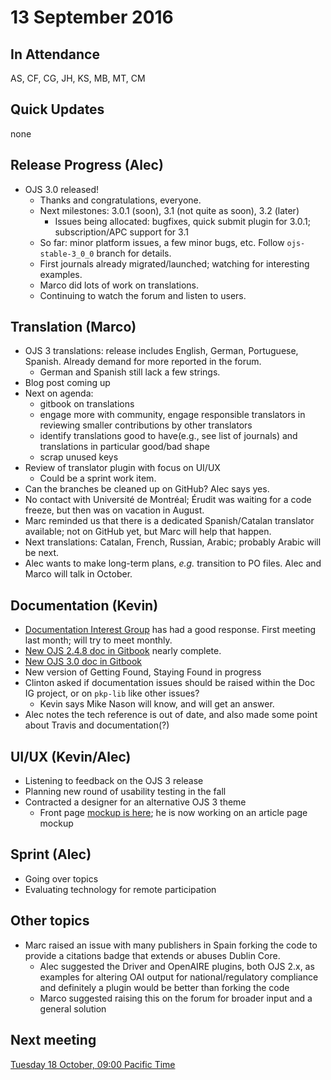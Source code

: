 # 13 September 2016

In Attendance
-------------

AS, CF, CG, JH, KS, MB, MT, CM

Quick Updates
-------------

none

Release Progress (Alec)
-----------------------

-   OJS 3.0 released!
    -   Thanks and congratulations, everyone.
    -   Next milestones: 3.0.1 (soon), 3.1 (not quite as soon), 3.2 (later)
        -   Issues being allocated: bugfixes, quick submit plugin for 3.0.1; subscription/APC support for 3.1
    -   So far: minor platform issues, a few minor bugs, etc. Follow `ojs-stable-3_0_0` branch for details.
    -   First journals already migrated/launched; watching for interesting examples.
    -   Marco did lots of work on translations.
    -   Continuing to watch the forum and listen to users.

Translation (Marco)
-------------------

-   OJS 3 translations: release includes English, German, Portuguese, Spanish. Already demand for more reported in the forum.
    -   German and Spanish still lack a few strings.
-   Blog post coming up
-   Next on agenda:
    -   gitbook on translations
    -   engage more with community, engage responsible translators in reviewing smaller contributions by other translators
    -   identify translations good to have(e.g., see list of journals) and translations in particular good/bad shape
    -   scrap unused keys
-   Review of translator plugin with focus on UI/UX
    -   Could be a sprint work item.
-   Can the branches be cleaned up on GitHub? Alec says yes.
-   No contact with Université de Montréal; Érudit was waiting for a code freeze, but then was on vacation in August.
-   Marc reminded us that there is a dedicated Spanish/Catalan translator available; not on GitHub yet, but Marc will help that happen.
-   Next translations: Catalan, French, Russian, Arabic; probably Arabic will be next.
-   Alec wants to make long-term plans, *e.g.* transition to PO files. Alec and Marco will talk in October.

Documentation (Kevin)
---------------------

-   [Documentation Interest Group](https://github.com/pkp/documentation-interest-group/) has had a good response. First meeting last month; will try to meet monthly.
-   [New OJS 2.4.8 doc in Gitbook](https://www.gitbook.com/book/pkp/learning-ojs-2/details) nearly complete.
-   [New OJS 3.0 doc in Gitbook](https://www.gitbook.com/book/pkp/ojs3/details)
-   New version of Getting Found, Staying Found in progress
-   Clinton asked if documentation issues should be raised within the Doc IG project, or on `pkp-lib` like other issues?
    -   Kevin says Mike Nason will know, and will get an answer.
-   Alec notes the tech reference is out of date, and also made some point about Travis and documentation(?)

UI/UX (Kevin/Alec)
------------------

-   Listening to feedback on the OJS 3 release
-   Planning new round of usability testing in the fall
-   Contracted a designer for an alternative OJS 3 theme
    -   Front page [mockup is here](https://dl.dropboxusercontent.com/u/9529729/pku_1.jpg); he is now working on an article page mockup

Sprint (Alec)
-------------

-   Going over topics
-   Evaluating technology for remote participation

Other topics
------------

-   Marc raised an issue with many publishers in Spain forking the code to provide a citations badge that extends or abuses Dublin Core.
    -   Alec suggested the Driver and OpenAIRE plugins, both OJS 2.x, as examples for altering OAI output for national/regulatory compliance and definitely a plugin would be better than forking the code
    -   Marco suggested raising this on the forum for broader input and a general solution

Next meeting
------------

[Tuesday 18 October, 09:00 Pacific Time](Tech_Committee_Meeting_Minutes_18_October_2016 "wikilink")